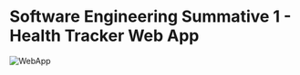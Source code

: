 # Software Engineering Summative 1 - Health Tracker Web App
![WebApp]([https://github.com/hrishikavaiwala/Software-Engineering-Summative-1/assets/126560322/9fc94e11-911d-4abf-a221-89b1a98a1b1f](https://tbochard.github.io/health-tracker-web-application/dashboard.html)](https://github.com/TBochard/health-tracker-web-application/blob/main/images/Screenshot%202024-08-09%20at%2019.41.29.png))

